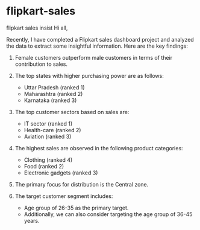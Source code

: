 # flipkart-sales
flipkart sales insist
Hi all, 

Recently, I have completed a Flipkart sales dashboard project and analyzed the data to extract some insightful information. Here are the key findings:

1. Female customers outperform male customers in terms of their contribution to sales.

2. The top states with higher purchasing power are as follows:
   - Uttar Pradesh (ranked 1)
   - Maharashtra (ranked 2)
   - Karnataka (ranked 3)

3. The top customer sectors based on sales are:
   - IT sector (ranked 1)
   - Health-care (ranked 2)
   - Aviation (ranked 3)

4. The highest sales are observed in the following product categories:
   - Clothing (ranked 4)
   - Food (ranked 2)
   - Electronic gadgets (ranked 3)

5. The primary focus for distribution is the Central zone.

6. The target customer segment includes:
   - Age group of 26-35 as the primary target.
   - Additionally, we can also consider targeting the age group of 36-45 years.


